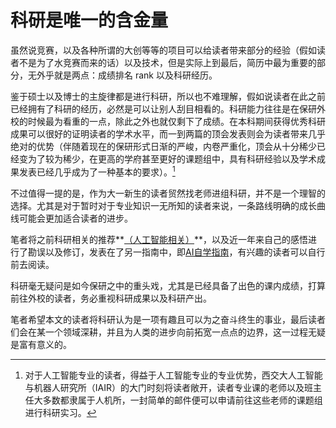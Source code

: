 # 科研是唯一的含金量

虽然说竞赛，以及各种所谓的大创等等的项目可以给读者带来部分的经验（假如读者不是为了水竞赛而来的话）以及技术，但是实际上到最后，简历中最为重要的部分，无外乎就是两点：成绩排名 rank 以及科研经历。

鉴于硕士以及博士的主旋律都是进行科研，所以也不难理解，假如说读者在此之前已经拥有了科研的经历，必然是可以让别人刮目相看的。科研能力往往是在保研外校的时候最为看重的一点，除此之外也就仅剩下了成绩。在本科期间获得优秀科研成果可以很好的证明读者的学术水平，而一到两篇的顶会发表则会为读者带来几乎绝对的优势（伴随着现在的保研形式日渐的严峻，内卷严重化，顶会从十分稀少已经变为了较为稀少，在更高的学府甚至更好的课题组中，具有科研经验以及学术成果发表已经几乎成为了一种基本的要求）。[^1]

不过值得一提的是，作为大一新生的读者贸然找老师进组科研，并不是一个理智的选择。尤其是对于暂时对于专业知识一无所知的读者来说，一条路线明确的成长曲线可能会更加适合读者的进步。

笔者将之前科研相关的推荐**<u>（人工智能相关）</u>**，以及近一年来自己的感悟进行了勘误以及修订，发表在了另一指南中，即[AI自学指南](https://axi404.github.io/ai-self-learning/)，有兴趣的读者可以自行前去阅读。

科研毫无疑问是如今保研之中的重头戏，尤其是已经具备了出色的课内成绩，打算前往外校的读者，务必重视科研成果以及科研产出。

笔者希望本文的读者将科研认为是一项有趣且可以为之奋斗终生的事业，最后读者们会在某一个领域深耕，并且为人类的进步向前拓宽一点点的边界，这一过程无疑是富有意义的。

[^1]: 对于人工智能专业的读者，得益于人工智能专业的专业优势，西交大人工智能与机器人研究所（IAIR）的大门时刻将读者敞开，读者专业课的老师以及班主任大多数都隶属于人机所，一封简单的邮件便可以申请前往这些老师的课题组进行科研实习。